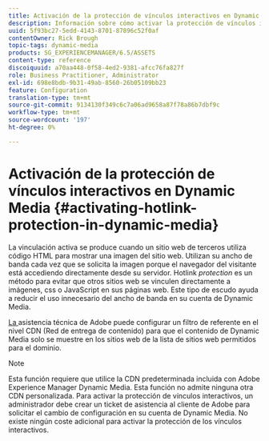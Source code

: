 ```yaml
---
title: Activación de la protección de vínculos interactivos en Dynamic Media
description: Información sobre cómo activar la protección de vínculos interactivos en Dynamic Media.
uuid: 5f93bc27-5edd-4143-8701-87896c52f0af
contentOwner: Rick Brough
topic-tags: dynamic-media
products: SG_EXPERIENCEMANAGER/6.5/ASSETS
content-type: reference
discoiquuid: a70aa448-0f58-4ed2-9381-afcc76fa827f
role: Business Practitioner, Administrator
exl-id: 698e8bdb-9b31-49ab-8560-26b05109bb23
feature: Configuration
translation-type: tm+mt
source-git-commit: 9134130f349c6c7a06ad9658a87f78a86b7dbf9c
workflow-type: tm+mt
source-wordcount: '197'
ht-degree: 0%

---
```


# Activación de la protección de vínculos interactivos en Dynamic Media {#activating-hotlink-protection-in-dynamic-media}

La vinculación activa se produce cuando un sitio web de terceros utiliza código HTML para mostrar una imagen del sitio web. Utilizan su ancho de banda cada vez que se solicita la imagen porque el navegador del visitante está accediendo directamente desde su servidor. Hotlink *protection* es un método para evitar que otros sitios web se vinculen directamente a imágenes, css o JavaScript en sus páginas web. Este tipo de escudo ayuda a reducir el uso innecesario del ancho de banda en su cuenta de Dynamic Media.

[La ](https://helpx.adobe.com/support.html) asistencia técnica de Adobe puede configurar un filtro de referente en el nivel CDN (Red de entrega de contenido) para que el contenido de Dynamic Media solo se muestre en los sitios web de la lista de sitios web permitidos para el dominio.

>[!NOTE]
>
>Esta función requiere que utilice la CDN predeterminada incluida con Adobe Experience Manager Dynamic Media. Esta función no admite ninguna otra CDN personalizada. Para activar la protección de vínculos interactivos, un administrador debe crear un ticket de asistencia al cliente de Adobe para solicitar el cambio de configuración en su cuenta de Dynamic Media. No existe ningún coste adicional para activar la protección de los vínculos interactivos.
